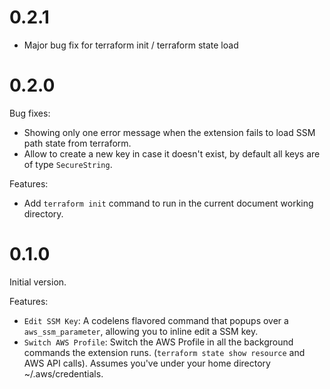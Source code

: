 # 0.2.1

- Major bug fix for terraform init / terraform state load

# 0.2.0
Bug fixes:
- Showing only one error message when the extension fails to load SSM path state from terraform.
- Allow to create a new key in case it doesn't exist, by default all keys are of type `SecureString`.

Features:
- Add `terraform init` command to run in the current document working directory.

# 0.1.0
Initial version.

Features:
- `Edit SSM Key`: A codelens flavored command that popups over a `aws_ssm_parameter`, allowing 
you to inline edit a SSM key.
- `Switch AWS Profile`: Switch the AWS Profile in all the background commands the extension
runs. (`terraform state show resource` and AWS API calls). Assumes you've under your
home directory ~/.aws/credentials.